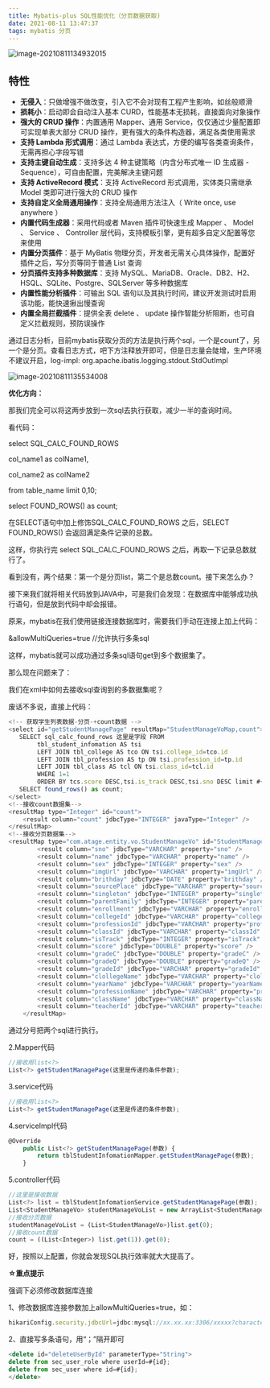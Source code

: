 ```yaml
---
title: Mybatis-plus SQL性能优化（分页数据获取)
date: 2021-08-11 13:47:37
tags: mybatis 分页 
---
```


![image-20210811134932015](https://gitee.com/hxf88/imgrepo/raw/master/img/image-20210811134932015.png)

<!--more-->


## 特性

- **无侵入**：只做增强不做改变，引入它不会对现有工程产生影响，如丝般顺滑
- **损耗小**：启动即会自动注入基本 CURD，性能基本无损耗，直接面向对象操作
- **强大的 CRUD 操作**：内置通用 Mapper、通用 Service，仅仅通过少量配置即可实现单表大部分 CRUD 操作，更有强大的条件构造器，满足各类使用需求
- **支持 Lambda 形式调用**：通过 Lambda 表达式，方便的编写各类查询条件，无需再担心字段写错
- **支持主键自动生成**：支持多达 4 种主键策略（内含分布式唯一 ID 生成器 - Sequence），可自由配置，完美解决主键问题
- **支持 ActiveRecord 模式**：支持 ActiveRecord 形式调用，实体类只需继承 Model 类即可进行强大的 CRUD 操作
- **支持自定义全局通用操作**：支持全局通用方法注入（ Write once, use anywhere ）
- **内置代码生成器**：采用代码或者 Maven 插件可快速生成 Mapper 、 Model 、 Service 、 Controller 层代码，支持模板引擎，更有超多自定义配置等您来使用
- **内置分页插件**：基于 MyBatis 物理分页，开发者无需关心具体操作，配置好插件之后，写分页等同于普通 List 查询
- **分页插件支持多种数据库**：支持 MySQL、MariaDB、Oracle、DB2、H2、HSQL、SQLite、Postgre、SQLServer 等多种数据库
- **内置性能分析插件**：可输出 SQL 语句以及其执行时间，建议开发测试时启用该功能，能快速揪出慢查询
- **内置全局拦截插件**：提供全表 delete 、 update 操作智能分析阻断，也可自定义拦截规则，预防误操作

通过日志分析，目前mybatis获取分页的方法是执行两个sql，一个是count了，另一个是分页。查看日志方式，吧下方注释放开即可，但是日志量会陡增，生产环境不建议开启，log-impl: org.apache.ibatis.logging.stdout.StdOutImpl

![image-20210811135534008](https://gitee.com/hxf88/imgrepo/raw/master/img/image-20210811135534008.png)

**优化方向：**

那我们完全可以将这两步放到一次sql去执行获取，减少一半的查询时间。

看代码：

select SQL_CALC_FOUND_ROWS

  col_name1 as colName1,

  col_name2 as colName2

from table_name limit 0,10;

select FOUND_ROWS() as count;

在SELECT语句中加上修饰SQL_CALC_FOUND_ROWS 之后，SELECT FOUND_ROWS() 会返回满足条件记录的总数。

这样，你执行完 select SQL_CALC_FOUND_ROWS 之后，再取一下记录总数就行了。

看到没有，两个结果：第一个是分页list，第二个是总数count。接下来怎么办？

接下来我们就将相关代码放到JAVA中，可是我们会发现：在数据库中能够成功执行语句，但是放到代码中却会报错。



原来，mybatis在我们使用链接连接数据库时，需要我们手动在连接上加上代码：

&allowMultiQueries=true  //允许执行多条sql

这样，mybatis就可以成功通过多条sql语句get到多个数据集了。

那么现在问题来了：

我们在xml中如何去接收sql查询到的多数据集呢？

废话不多说，直接上代码：

```javascript
<!-- 获取学生列表数据-分页-+count数据 -->
<select id="getStudentManagePage" resultMap="StudentManageVoMap,count">
   SELECT sql_calc_found_rows 这里是字段 FROM
        tbl_student_infomation AS tsi
        LEFT JOIN tbl_college AS tco ON tsi.college_id=tco.id
        LEFT JOIN tbl_profession AS tp ON tsi.profession_id=tp.id
        LEFT JOIN tbl_class AS tcl ON tsi.class_id=tcl.id
        WHERE 1=1
        ORDER BY tcs.score DESC,tsi.is_track DESC,tsi.sno DESC limit #{offset},#{limit};
   SELECT found_rows() as count;
</select>
<!--接收count数据集-->
<resultMap type="Integer" id="count">
    <result column="count" jdbcType="INTEGER" javaType="Integer" />
</resultMap>
<!--接收分页数据集-->
<resultMap type="com.atage.entity.vo.StudentManageVo" id="StudentManageVoMap">
        <result column="sno" jdbcType="VARCHAR" property="sno" />
        <result column="name" jdbcType="VARCHAR" property="name" />
        <result column="sex" jdbcType="INTEGER" property="sex" />
        <result column="imgUrl" jdbcType="VARCHAR" property="imgUrl" />
        <result column="brithday" jdbcType="DATE" property="brithday" />
        <result column="sourcePlace" jdbcType="VARCHAR" property="sourcePlace" />
        <result column="singleton" jdbcType="INTEGER" property="singleton" />
        <result column="parentFamily" jdbcType="INTEGER" property="parentFamily" />
        <result column="enrollment" jdbcType="VARCHAR" property="enrollment" />
        <result column="collegeId" jdbcType="VARCHAR" property="collegeId" />
        <result column="professionId" jdbcType="VARCHAR" property="professionId" />
        <result column="classId" jdbcType="VARCHAR" property="classId" />
        <result column="isTrack" jdbcType="INTEGER" property="isTrack" />
        <result column="score" jdbcType="DOUBLE" property="score" />
        <result column="gradeC" jdbcType="DOUBLE" property="gradeC" />
        <result column="gradeQ" jdbcType="DOUBLE" property="gradeQ" />
        <result column="gradeId" jdbcType="VARCHAR" property="gradeId" />
        <result column="clollegeName" jdbcType="VARCHAR" property="clollegeName" />
        <result column="yearName" jdbcType="VARCHAR" property="yearName" />
        <result column="professionName" jdbcType="VARCHAR" property="professionName" />
        <result column="className" jdbcType="VARCHAR" property="className" />
        <result column="teacherId" jdbcType="VARCHAR" property="teacherId" />
    </resultMap>
```

通过分号把两个sql进行执行。

2.Mapper代码

```javascript
//接收用list<?>
List<?> getStudentManagePage(这里是传递的条件参数);
```

3.service代码

```javascript
//接收用list<?>
List<?> getStudentManagePage(这里是传递的条件参数);
```

4.serviceImpl代码

```javascript
@Override
    public List<?> getStudentManagePage(参数) {
        return tblStudentInfomationMapper.getStudentManagePage(参数);
    }
```

5.controller代码

```javascript
//这里是接收数据
List<?> list = tblStudentInfomationService.getStudentManagePage(参数);
List<StudentManageVo> studentManageVoList = new ArrayList<StudentManageVo>();
//接收分页数据
studentManageVoList = (List<StudentManageVo>)list.get(0);
//接收count数据
count = ((List<Integer>) list.get(1)).get(0);
```

好，按照以上配置，你就会发现SQL执行效率就大大提高了。

**☆重点提示**

强调下必须修改数据库连接 

1、修改数据库连接参数加上allowMultiQueries=true，如： 

```javascript
hikariConfig.security.jdbcUrl=jdbc:mysql://xx.xx.xx:3306/xxxxx?characterEncoding=utf-8&autoReconnect=true&failOverReadOnly=false&allowMultiQueries=true
```

2、直接写多条语句，用“；”隔开即可

```javascript
<delete id="deleteUserById" parameterType="String">
delete from sec_user_role where userId=#{id};
delete from sec_user where id=#{id};
</delete>
```

